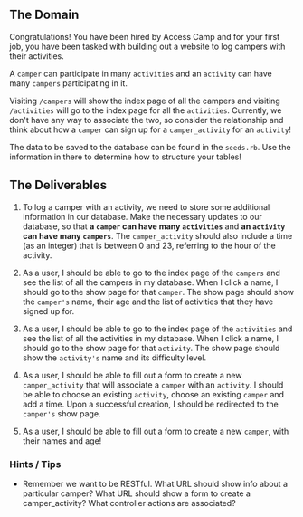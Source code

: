 ## The Domain
Congratulations! You have been hired by Access Camp and for your first job, you have been tasked with building out a website to log campers with their activities.

A `camper` can participate in many `activities` and an `activity` can have many `campers` participating in it.

Visiting `/campers` will show the index page of all the campers and visiting `/activities` will go to the index page for all the `activities`.
Currently, we don't have any way to associate the two, so consider the relationship and think about how a `camper` can sign up for a `camper_activity` for an `activity`!

The data to be saved to the database can be found in the `seeds.rb`. Use the information in there to determine how to structure your tables!

## The Deliverables

1. To log a camper with an activity, we need to store some additional information in our database. Make the necessary updates to our database, so that **a `camper` can have many `activities`** and **an `activity` can have many `campers`**. The `camper_activity` should also include a time (as an integer) that is between 0 and 23, referring to the hour of the activity.

2. As a user, I should be able to go to the index page of the `campers` and see the list of all the campers in my database. When I click a name, I should go to the show page for that `camper`. The show page should show the `camper's` name, their age and the list of activities that they have signed up for.

3. As a user, I should be able to go to the index page of the `activities` and see the list of all the activities in my database. When I click a name, I should go to the show page for that `activity`. The show page should show the `activity's` name and its difficulty level.

4. As a user, I should be able to fill out a form to create a new `camper_activity` that will associate a `camper` with an `activity`. I should be able to choose an existing `activity`, choose an existing `camper` and add a time. Upon a successful creation, I should be redirected to the `camper's` show page.

5. As a user, I should be able to fill out a form to create a new `camper`, with their names and age!

### Hints / Tips

+ Remember we want to be RESTful. What URL should show info about a particular camper? What URL should show a form to create a camper_activity? What controller actions are associated?  
